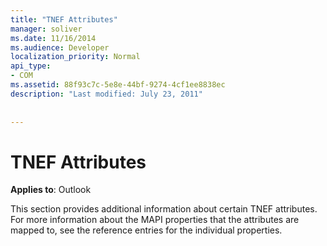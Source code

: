 ```yaml
---
title: "TNEF Attributes"
manager: soliver
ms.date: 11/16/2014
ms.audience: Developer
localization_priority: Normal
api_type:
- COM
ms.assetid: 88f93c7c-5e8e-44bf-9274-4cf1ee8838ec
description: "Last modified: July 23, 2011"
 
 
---
```


# TNEF Attributes

  
  
**Applies to**: Outlook 
  
This section provides additional information about certain TNEF attributes. For more information about the MAPI properties that the attributes are mapped to, see the reference entries for the individual properties.
  

